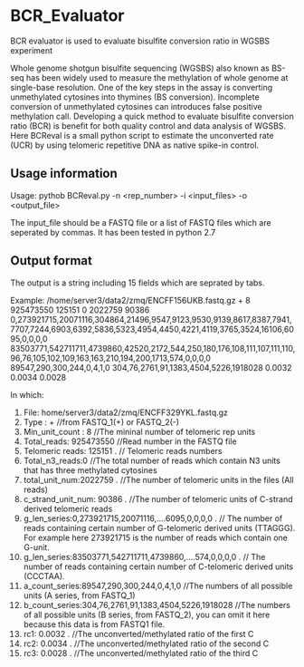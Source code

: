 # BCR_Evaluator
BCR evaluator is used to evaluate bisulfite conversion ratio in WGSBS experiment

Whole genome shotgun bisulfite sequencing (WGSBS) also known as BS-seq has been widely used to measure the methylation of whole genome at single-base resolution. One of the key steps in the assay is converting unmethylated cytosines into thymines (BS conversion). Incomplete conversion of unmethylated cytosines can introduces false positive methylation call. Developing a quick method to evaluate bisulfite conversion ratio (BCR) is benefit for both quality control and data analysis of WGSBS. Here BCReval is a small python script to estimate the unconverted rate (UCR) by using telomeric repetitive DNA as native spike-in control.

## Usage information
Usage: pythob BCReval.py -n <rep_number> -i <input_files> -o <output_file>

The input_file should be a FASTQ file or a list of FASTQ files which are seperated by commas. It has been tested in python 2.7

## Output format
The output is a string including 15 fields which are seprated by tabs.

Example:
/home/server3/data2/zmq/ENCFF156UKB.fastq.gz	+	8	925473550	125151	0	2022759	90386	0,273921715,20071116,304864,21496,9547,9123,9530,9139,8617,8387,7941,7707,7244,6903,6392,5836,5323,4954,4450,4221,4119,3765,3524,16106,6095,0,0,0,0	83503771,542711711,4739860,42520,2172,544,250,180,176,108,111,107,111,110,96,76,105,102,109,163,163,210,194,200,1713,574,0,0,0,0	89547,290,300,244,0,4,1,0	304,76,2761,91,1383,4504,5226,1918028	0.0032	0.0034	0.0028

In which:
1. File: home/server3/data2/zmq/ENCFF329YKL.fastq.gz
2. Type : +             //from FASTQ_1(+) or FASTQ_2(-)
3. Min_unit_count : 8   //The mininal number of telomeric rep units
4. Total_reads: 925473550  //Read number in the FASTQ file
5. Telomeric reads: 125151 . // Telomeric reads numbers
6. Total_n3_reads:0     //The total number of reads which contain N3 units that has three methylated cytosines 
7. total_unit_num:2022759 . //The number of telomeric units in the files (All reads)
8. c_strand_unit_num: 90386 . //The number of telomeric units of C-strand derived telomeric reads
9. g_len_series:0,273921715,20071116,....6095,0,0,0,0 . // The number of reads containing certain number of G-telomeric derived units (TTAGGG). For example here 273921715 is the number of reads which contain one G-unit.
10. g_len_series:83503771,542711711,4739860,....574,0,0,0,0 . // The number of reads containing certain number of C-telomeric derived units (CCCTAA).
11. a_count_series:89547,290,300,244,0,4,1,0  //The numbers of all possible units (A series, from FASTQ_1)
12. b_count_series:304,76,2761,91,1383,4504,5226,1918028  //The numbers of all possible units (B series, from FASTQ_2), you can omit it here because this data is from FASTQ1 file.
13. rc1: 0.0032 . //The unconverted/methylated ratio of the first C
14. rc2: 0.0034 . //The unconverted/methylated ratio of the second C
15. rc3: 0.0028 . //The unconverted/methylated ratio of the third C
